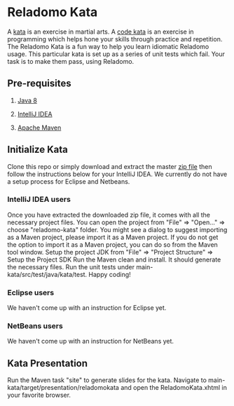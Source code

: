 Reladomo Kata 
=============
A [kata](https://en.wikipedia.org/wiki/Kata) is an exercise in martial arts. 
A [code kata](http://codekata.com/) is an exercise in programming which helps hone your skills through practice and repetition. 
The Reladomo Kata is a fun way to help you learn idiomatic Reladomo usage. 
This particular kata is set up as a series of unit tests which fail. 
Your task is to make them pass, using Reladomo.

Pre-requisites
--------------
1) [Java 8](http://www.oracle.com/technetwork/java/javase/overview/java8-2100321.html)

2) [IntelliJ IDEA](https://www.jetbrains.com/idea/download/)

3) [Apache Maven](https://maven.apache.org/) 

Initialize Kata
---------------
Clone this repo or simply download and extract the master [zip file](https://github.com/goldmansachs/reladomo-kata/archive/master.zip) 
then follow the instructions below for your IntelliJ IDEA. We currently do not have a setup process for Eclipse and Netbeans. 

### IntelliJ IDEA users

Once you have extracted the downloaded zip file, it comes with all the necessary project files. 
You can open the project from "File" => "Open..." => choose "reladomo-kata" folder. 
You might see a dialog to suggest importing as a Maven project, please import it as a Maven project.
If you do not get the option to import it as a Maven project, you can do so from the Maven tool window.
Setup the project JDK from "File" => "Project Structure" => Setup the Project SDK
Run the Maven clean and install. It should generate the necessary files.
Run the unit tests under main-kata/src/test/java/kata/test.
Happy coding!

### Eclipse users
We haven't come up with an instruction for Eclipse yet. 

### NetBeans users
We haven't come up with an instruction for NetBeans yet.

Kata Presentation
-----------------
Run the Maven task "site" to generate slides for the kata. 
Navigate to main-kata/target/presentation/reladomokata and open the ReladomoKata.xhtml in your favorite browser.
